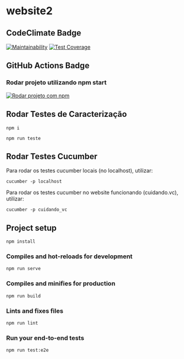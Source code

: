 # website2

## CodeClimate Badge

[![Maintainability](https://api.codeclimate.com/v1/badges/43f62934c7d42fcf8a18/maintainability)](https://codeclimate.com/github/guga7895/website-vuejs_ESI/maintainability)
[![Test Coverage](https://api.codeclimate.com/v1/badges/43f62934c7d42fcf8a18/test_coverage)](https://codeclimate.com/github/guga7895/website-vuejs_ESI/test_coverage)

## GitHub Actions Badge 

### Rodar projeto utilizando npm start
[![Rodar projeto com npm](https://github.com/guga7895/Cuidando_do_meu_bairro/actions/workflows/github-actions-run.yml/badge.svg?branch=master)](https://github.com/guga7895/Cuidando_do_meu_bairro/actions/workflows/github-actions-run.yml)

## Rodar Testes de Caracterização

```
npm i
```

```
npm run teste
```

## Rodar Testes Cucumber

Para rodar os testes cucumber locais (no localhost), utilizar: 
```
cucumber -p localhost
```
Para rodar os testes cucumber no website funcionando (cuidando.vc), utilizar:
```
cucumber -p cuidando_vc
```

## Project setup
```
npm install
```

### Compiles and hot-reloads for development
```
npm run serve
```

### Compiles and minifies for production
```
npm run build
```

### Lints and fixes files
```
npm run lint
```

### Run your end-to-end tests
```
npm run test:e2e
```
